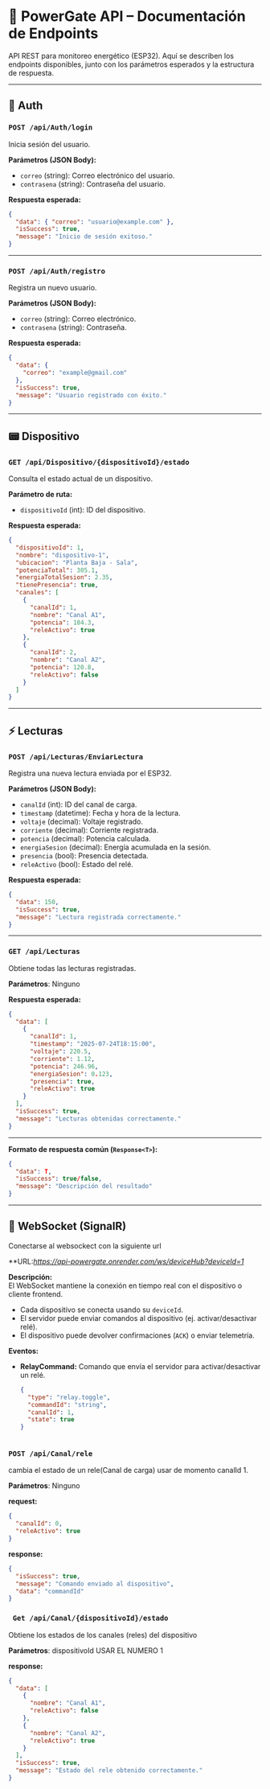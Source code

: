 
# 🔌 PowerGate API – Documentación de Endpoints

API REST para monitoreo energético (ESP32). Aquí se describen los endpoints disponibles, junto con los parámetros esperados y la estructura de respuesta.

---

## 🔐 Auth

### `POST /api/Auth/login`
Inicia sesión del usuario.

**Parámetros (JSON Body):**
- `correo` (string): Correo electrónico del usuario.
- `contrasena` (string): Contraseña del usuario.

**Respuesta esperada:**
```json
{
  "data": { "correo": "usuario@example.com" },
  "isSuccess": true,
  "message": "Inicio de sesión exitoso."
}
```

---

### `POST /api/Auth/registro`
Registra un nuevo usuario.

**Parámetros (JSON Body):**
- `correo` (string): Correo electrónico.
- `contrasena` (string): Contraseña.

**Respuesta esperada:**
```json
{
  "data": {
    "correo": "example@gmail.com"
  },
  "isSuccess": true,
  "message": "Usuario registrado con éxito."
}
```

---

## 📟 Dispositivo

### `GET /api/Dispositivo/{dispositivoId}/estado`
Consulta el estado actual de un dispositivo.

**Parámetro de ruta:**
- `dispositivoId` (int): ID del dispositivo.

**Respuesta esperada:**
```json
{
  "dispositivoId": 1,
  "nombre": "dispositivo-1",
  "ubicacion": "Planta Baja - Sala",
  "potenciaTotal": 305.1,
  "energiaTotalSesion": 2.35,
  "tienePresencia": true,
  "canales": [
    {
      "canalId": 1,
      "nombre": "Canal A1",
      "potencia": 184.3,
      "releActivo": true
    },
    {
      "canalId": 2,
      "nombre": "Canal A2",
      "potencia": 120.8,
      "releActivo": false
    }
  ]
}
```

---

## ⚡ Lecturas

### `POST /api/Lecturas/EnviarLectura`
Registra una nueva lectura enviada por el ESP32.

**Parámetros (JSON Body):**
- `canalId` (int): ID del canal de carga.
- `timestamp` (datetime): Fecha y hora de la lectura.
- `voltaje` (decimal): Voltaje registrado.
- `corriente` (decimal): Corriente registrada.
- `potencia` (decimal): Potencia calculada.
- `energiaSesion` (decimal): Energía acumulada en la sesión.
- `presencia` (bool): Presencia detectada.
- `releActivo` (bool): Estado del relé.

**Respuesta esperada:**
```json
{
  "data": 150,
  "isSuccess": true,
  "message": "Lectura registrada correctamente."
}
```

---

### `GET /api/Lecturas`
Obtiene todas las lecturas registradas.

**Parámetros**: Ninguno

**Respuesta esperada:**
```json
{
  "data": [
    {
      "canalId": 1,
      "timestamp": "2025-07-24T18:15:00",
      "voltaje": 220.5,
      "corriente": 1.12,
      "potencia": 246.96,
      "energiaSesion": 0.123,
      "presencia": true,
      "releActivo": true
    }
  ],
  "isSuccess": true,
  "message": "Lecturas obtenidas correctamente."
}
```

---

**Formato de respuesta común (`Response<T>`):**
```json
{
  "data": T,
  "isSuccess": true/false,
  "message": "Descripción del resultado"
}
```



---

## 📡 **WebSocket (SignalR)**

Conectarse al websockect con la siguiente url

**URL:*https://api-powergate.onrender.com/ws/deviceHub?deviceId=1*  


**Descripción:**  
El WebSocket mantiene la conexión en tiempo real con el dispositivo o cliente frontend.  
- Cada dispositivo se conecta usando su `deviceId`.
- El servidor puede enviar comandos al dispositivo (ej. activar/desactivar relé).
- El dispositivo puede devolver confirmaciones (`ACK`) o enviar telemetría.

**Eventos:**
- **RelayCommand:** Comando que envía el servidor para activar/desactivar un relé.  
  ```json
  {
    "type": "relay.toggle",
    "commandId": "string",
    "canalId": 1,
    "state": true
  }
```
```

### `POST /api/Canal/rele`
cambia el estado de un rele(Canal de carga) usar de momento canalId 1.

**Parámetros**: Ninguno

**request:**
```json
{
  "canalId": 0,
  "releActivo": true
}
```

**response:**
```json
{
  "isSuccess": true,
  "message": "Comando enviado al dispositivo",
  "data": "commandId"
}

```

### ` Get /api/Canal/{dispositivoId}/estado`
Obtiene los estados de los canales (reles) del dispositivo

**Parámetros**: dispositivoId USAR EL NUMERO 1 



**response:**
```json
{
  "data": [
    {
      "nombre": "Canal A1",
      "releActivo": false
    },
    {
      "nombre": "Canal A2",
      "releActivo": true
    }
  ],
  "isSuccess": true,
  "message": "Estado del rele obtenido correctamente."
}
```






